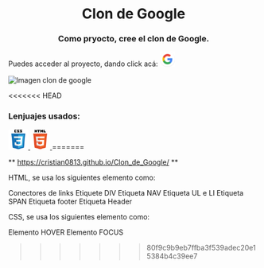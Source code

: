 <h1 align="center">Clon de Google</h1>
<h3 align="center">Como pryocto, cree el clon de Google.</h3>
<p>Puedes acceder al proyecto, dando click acá: <a href="https://cristian0813.github.io/Clon_de_Google/"><img src="image/icon_clon.png" width="30" target="_blank" ></a></p>
<img src="./assets/readme/img_proyecto.png" alt="Imagen clon de google" width="auto" align="center" />

<<<<<<< HEAD
<h3 align="left">Lenjuajes usados:</h3>
<p align="left"> <a href="https://www.w3schools.com/css/" target="_blank" rel="noreferrer"> <img src="https://raw.githubusercontent.com/devicons/devicon/master/icons/css3/css3-original-wordmark.svg" alt="css3" width="40" height="40"/> </a> <a href="https://www.w3.org/html/" target="_blank" rel="noreferrer"> <img src="https://raw.githubusercontent.com/devicons/devicon/master/icons/html5/html5-original-wordmark.svg" alt="html5" width="40" height="40"/> </a>
=======

**   https://cristian0813.github.io/Clon_de_Google/   **

HTML, se usa los siguientes elemento como:

Conectores de links
Etiquete DIV
Etiqueta NAV
Etiqueta UL e LI
Etiqueta SPAN
Etiqueta footer
Etiqueta Header

CSS, se usa los siguientes elemento como:

Elemento HOVER
Elemento FOCUS
>>>>>>> 80f9c9b9eb7ffba3f539adec20e15384b4c39ee7
